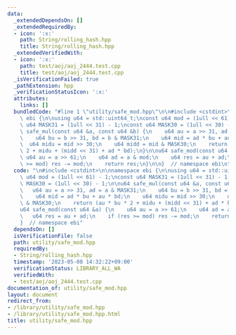 ```yaml
---
data:
  _extendedDependsOn: []
  _extendedRequiredBy:
  - icon: ':x:'
    path: String/rolling_hash.hpp
    title: String/rolling_hash.hpp
  _extendedVerifiedWith:
  - icon: ':x:'
    path: test/aoj/aoj_2444.test.cpp
    title: test/aoj/aoj_2444.test.cpp
  _isVerificationFailed: true
  _pathExtension: hpp
  _verificationStatusIcon: ':x:'
  attributes:
    links: []
  bundledCode: "#line 1 \"utility/safe_mod.hpp\"\n\n#include <cstdint>\n\nnamespace\
    \ ebi {\n\nusing u64 = std::uint64_t;\nconst u64 mod = (1ull << 61) - 1;\nconst\
    \ u64 MASK31 = (1ull << 31) - 1;\nconst u64 MASK30 = (1ull << 30) - 1;\n\nu64\
    \ safe_mul(const u64 &a, const u64 &b) {\n    u64 au = a >> 31, ad = a & MASK31;\n\
    \    u64 bu = b >> 31, bd = b & MASK31;\n    u64 mid = ad * bu + au * bd;\n  \
    \  u64 midu = mid >> 30;\n    u64 midd = mid & MASK30;\n    return (au * bu *\
    \ 2 + midu + (midd << 31) + ad * bd);\n}\n\nu64 safe_mod(const u64 &a) {\n   \
    \ u64 au = a >> 61;\n    u64 ad = a & mod;\n    u64 res = au + ad;\n    if (res\
    \ >= mod) res -= mod;\n    return res;\n}\n\n}  // namespace ebi\n"
  code: "\n#include <cstdint>\n\nnamespace ebi {\n\nusing u64 = std::uint64_t;\nconst\
    \ u64 mod = (1ull << 61) - 1;\nconst u64 MASK31 = (1ull << 31) - 1;\nconst u64\
    \ MASK30 = (1ull << 30) - 1;\n\nu64 safe_mul(const u64 &a, const u64 &b) {\n \
    \   u64 au = a >> 31, ad = a & MASK31;\n    u64 bu = b >> 31, bd = b & MASK31;\n\
    \    u64 mid = ad * bu + au * bd;\n    u64 midu = mid >> 30;\n    u64 midd = mid\
    \ & MASK30;\n    return (au * bu * 2 + midu + (midd << 31) + ad * bd);\n}\n\n\
    u64 safe_mod(const u64 &a) {\n    u64 au = a >> 61;\n    u64 ad = a & mod;\n \
    \   u64 res = au + ad;\n    if (res >= mod) res -= mod;\n    return res;\n}\n\n\
    }  // namespace ebi"
  dependsOn: []
  isVerificationFile: false
  path: utility/safe_mod.hpp
  requiredBy:
  - String/rolling_hash.hpp
  timestamp: '2023-05-08 14:32:22+09:00'
  verificationStatus: LIBRARY_ALL_WA
  verifiedWith:
  - test/aoj/aoj_2444.test.cpp
documentation_of: utility/safe_mod.hpp
layout: document
redirect_from:
- /library/utility/safe_mod.hpp
- /library/utility/safe_mod.hpp.html
title: utility/safe_mod.hpp
---
```

